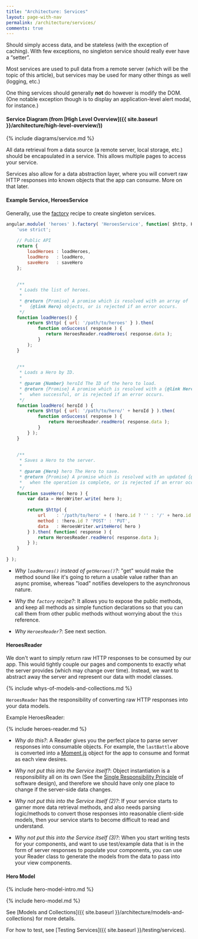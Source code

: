 ```yaml
---
title: "Architecture: Services"
layout: page-with-nav
permalink: /architecture/services/
comments: true
---
```


Should simply access data, and be stateless (with the exception of caching). 
With few exceptions, no singleton service should really ever have a 
“setter”.

Most services are used to pull data from a remote server (which will be the
topic of this article), but services may be used for many other things as 
well (logging, etc.)

One thing services should generally **not** do however is modify the DOM. 
(One notable exception though is to display an application-level alert 
modal, for instance.)

#### Service Diagram (from [High Level Overview]({{ site.baseurl }}/architecture/high-level-overview/))

{% include diagrams/service.md %}

All data retrieval from a data source (a remote server, local storage, etc.) 
should be encapsulated in a service. This allows multiple pages to access your
service.

Services also allow for a data abstraction layer, where you will convert raw
HTTP responses into known objects that the app can consume. More on that later.

#### Example Service, HeroesService

Generally, use the [factory](https://docs.angularjs.org/guide/providers#factory-recipe)
recipe to create singleton services.

```javascript
angular.module( 'heroes' ).factory( 'HeroesService', function( $http, HeroesReader, HeroesWriter ) {
    'use strict';
    
    // Public API
    return {
        loadHeroes : loadHeroes,
        loadHero   : loadHero,
        saveHero   : saveHero
    };
    
    
    /**
     * Loads the list of heroes.
     * 
     * @return {Promise} A promise which is resolved with an array of 
     *   {@link Hero} objects, or is rejected if an error occurs.
     */
    function loadHeroes() {
        return $http( { url: '/path/to/heroes' } ).then(
            function onSuccess( response ) {
               return HeroesReader.readHeroes( response.data );
            }
        );
    }
    
    
    /**
     * Loads a Hero by ID.
     *
     * @param {Number} heroId The ID of the hero to load.
     * @return {Promise} A promise which is resolved with a {@link Hero} object
     *   when successful, or is rejected if an error occurs.
     */
    function loadHero( heroId ) {
        return $http( { url: '/path/to/hero/' + heroId } ).then( 
            function onSuccess( response ) {
                return HeroesReader.readHero( response.data );
            }
        } );
    }
    
    
    /**
     * Saves a Hero to the server.
     *
     * @param {Hero} hero The Hero to save.
     * @return {Promise} A promise which is resolved with an updated {@link Hero}
     *   when the operation is complete, or is rejected if an error occurs.
     */
    function saveHero( hero ) {
        var data = HeroWriter.write( hero );
        
        return $http( { 
            url    : '/path/to/hero' + ( !hero.id ? '' : '/' + hero.id ),
            method : !hero.id ? 'POST' : 'PUT',
            data   : HeroesWriter.writeHero( hero )
        } ).then( function( response ) {
            return HeroesReader.readHero( response.data );
        } );
    }
    
} );
```

* _Why `loadHeroes()` instead of `getHeroes()`?_: "get" would make the method 
  sound like it's going to return a usable value rather than an async promise, 
  whereas "load" notifies developers to the asynchronous nature.
  
* _Why the `factory` recipe?_: It allows you to expose the public methods, and 
  keep all methods as simple function declarations so that you can call them 
  from other public methods without worrying about the `this` reference.

* _Why `HeroesReader`?_: See next section.


#### HeroesReader

We don't want to simply return raw HTTP responses to be consumed by our app.
This would tightly couple our pages and components to exactly what the server
provides (which may change over time). Instead, we want to abstract away the
server and represent our data with model classes.

{% include whys-of-models-and-collections.md %}
  
`HeroesReader` has the responsibility of converting raw HTTP responses into 
your data models.

Example HeroesReader:

{% include heroes-reader.md %}


* _Why do this?_: A Reader gives you the perfect place to parse server
  responses into consumable objects. For example, the `lastBattle` above is
  converted into a [Moment.js](http://momentjs.com) object for the app to
  consume and format as each view desires.
  
* _Why not put this into the Service itself?_: Object instantiation is a 
  responsibility all on its own (See the [Single Responsibility Principle](https://en.wikipedia.org/wiki/Single_responsibility_principle)
  of software design), and therefore we should have only one place to 
  change if the server-side data changes.
  
* _Why not put this into the Service itself (2)?_: If your service starts to 
  garner more data retrieval methods, and also needs parsing logic/methods to 
  convert those responses into reasonable client-side models, then your 
  service starts to become difficult to read and understand.
  
* _Why not put this into the Service itself (3)?_: When you start writing tests 
  for your components, and want to use test/example data that is in the form of 
  server responses to populate your components, you can use your Reader class to 
  generate the models from the data to pass into your view components.


#### Hero Model

{% include hero-model-intro.md %}

{% include hero-model.md %}

See [Models and Collections]({{ site.baseurl }}/architecture/models-and-collections) 
for more details.

For how to test, see [Testing Services]({{ site.baseurl }}/testing/services).